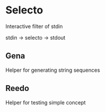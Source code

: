 # Selecto
Interactive filter of stdin

stdin -> selecto -> stdout

## Gena
Helper for generating string sequences

## Reedo
Helper for testing simple concept
